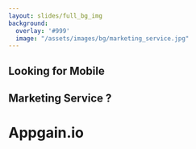 ```yaml
---
layout: slides/full_bg_img
background:
  overlay: '#999'
  image: "/assets/images/bg/marketing_service.jpg"
---
```



<h2 class="lightbox"> Looking for Mobile </h2>
<h2 class="lightbox"> Marketing Service ? </h2>
<h1 class="lightbox"> Appgain.io </h1>

